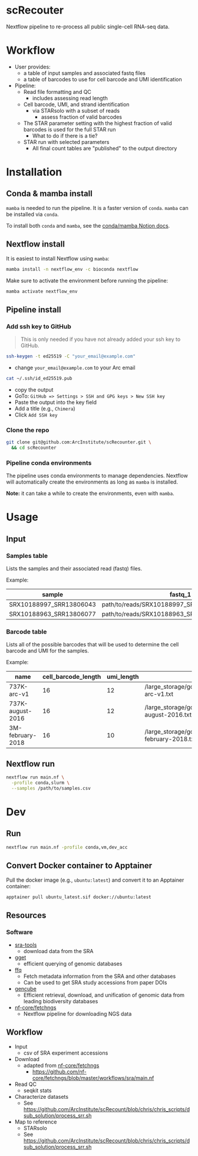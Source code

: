 scRecouter
==========

Nextflow pipeline to re-process all public single-cell RNA-seq data.

# Workflow

* User provides:
  * a table of input samples and associated fastq files
  * a table of barcodes to use for cell barcode and UMI identification
* Pipeline:
  * Read file formatting and QC
    * includes assessing read length
  * Cell barcode, UMI, and strand identification
    * via STARsolo with a subset of reads
      * assess fraction of valid barcodes
  * The STAR parameter setting with the highest fraction of valid barcodes is used for the full STAR run
    * What to do if there is a tie?
  * STAR run with selected parameters
    * All final count tables are "published" to the output directory

# Installation

## Conda & mamba install

`mamba` is needed to run the pipeline. 
It is a faster version of `conda`. `mamba` can be installed via `conda`. 

To install both `conda` and `mamba`, 
see the [conda/mamba Notion docs](https://www.notion.so/arcinstitute/Conda-Mamba-8106bed9553d46cca1af4e10f486bec2).

## Nextflow install

It is easiest to install Nextflow using `mamba`:

```bash
mamba install -n nextflow_env -c bioconda nextflow
```

Make sure to activate the environment before running the pipeline:

```bash
mamba activate nextflow_env
```

## Pipeline install

### Add ssh key to GitHub

> This is only needed if you have not already added your ssh key to GitHub.

```bash
ssh-keygen -t ed25519 -C "your_email@example.com"
```

* change `your_email@example.com` to your Arc email

```bash
cat ~/.ssh/id_ed25519.pub
```

* copy the output
* GoTo: `GitHub => Settings > SSH and GPG keys > New SSH key`
* Paste the output into the key field
* Add a title (e.g., `Chimera`)
* Click `Add SSH key`

### Clone the repo

```bash
git clone git@github.com:ArcInstitute/scRecounter.git \
  && cd scRecounter
```

### Pipeline conda environments 

The pipeline uses conda environments to manage dependencies. 
Nextflow will automatically create the environments as long as `mamba` is installed.

**Note:** it can take a while to create the environments, even with `mamba`.


# Usage

## Input

### Samples table

Lists the samples and their associated read (fastq) files.

Example:


| sample                     | fastq_1                                                                                                       | fastq_2                                                                                                       |
|-----------------------------|----------------------------------------------------------------------------------------------------------------|----------------------------------------------------------------------------------------------------------------|
| SRX10188997_SRR13806043     | path/to/reads/SRX10188997_SRR13806043_1.fastq.gz               | path/to/reads/SRX10188997_SRR13806043_2.fastq.gz               |
| SRX10188963_SRR13806077     | path/to/reads/SRX10188963_SRR13806077_1.fastq.gz               | path/to/reads/SRX10188963_SRR13806077_2.fastq.gz               |


### Barcode table

Lists all of the possible barcodes that will be used to determine the cell barcode and UMI for the samples.

Example:

| name               | cell_barcode_length | umi_length | file_path                                                                      |
|--------------------|---------------------|------------|--------------------------------------------------------------------------------|
| 737K-arc-v1        | 16                  | 12         | /large_storage/goodarzilab/public/scRecount/genomes/737K-arc-v1.txt             |
| 737K-august-2016   | 16                  | 12         | /large_storage/goodarzilab/public/scRecount/genomes/737K-august-2016.txt        |
| 3M-february-2018   | 16                  | 10         | /large_storage/goodarzilab/public/scRecount/genomes/3M-february-2018.txt        |


## Nextflow run

```bash
nextflow run main.nf \
  -profile conda,slurm \
  --samples /path/to/samples.csv
```


# Dev

## Run

```bash
nextflow run main.nf -profile conda,vm,dev_acc
```

## Convert Docker container to Apptainer

Pull the docker image (e.g., `ubuntu:latest`) and convert it to an Apptainer container:

```bash
apptainer pull ubuntu_latest.sif docker://ubuntu:latest
```

## Resources

### Software

* [sra-tools](https://github.com/ncbi/sra-tools)
  * download data from the SRA
* [gget](https://github.com/pachterlab/gget)
  * efficient querying of genomic databases
* [ffq](https://github.com/pachterlab/ffq)
  * Fetch metadata information from the SRA and other databases
  * Can be used to get SRA study accessions from paper DOIs
* [gencube](https://github.com/snu-cdrc/gencube)
  * Efficient retrieval, download, and unification of genomic data from leading biodiversity databases
* [nf-core/fetchngs](https://nf-co.re/fetchngs/1.12.0/)
  * Nextflow pipeline for downloading NGS data

## Workflow

* Input
  * csv of SRA experiment accessions
* Download
  * adapted from [nf-core/fetchngs](https://nf-co.re/fetchngs/1.12.0/)
    * https://github.com/nf-core/fetchngs/blob/master/workflows/sra/main.nf
* Read QC 
  * seqkit stats
* Characterize datasets
  * See https://github.com/ArcInstitute/scRecount/blob/chris/chris_scripts/dsub_solution/process_srr.sh
* Map to reference
  * STARsolo
  * See https://github.com/ArcInstitute/scRecount/blob/chris/chris_scripts/dsub_solution/process_srr.sh